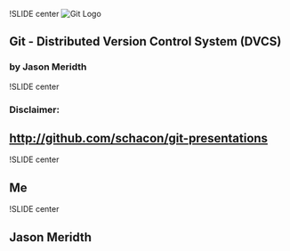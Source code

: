 !SLIDE center
![Git Logo](GitLogo.png)
 
## Git - Distributed Version Control System (DVCS) ##

### by Jason Meridth ###

!SLIDE center
### Disclaimer: ###

## http://github.com/schacon/git-presentations #

!SLIDE center
## Me ##

!SLIDE center
## Jason Meridth ##
